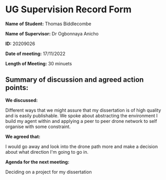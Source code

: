# UG Supervision Record Form

**Name of Student:** Thomas Biddlecombe

**Name of Supervisor:** Dr Ogbonnaya Anicho

**ID:** 20209026

**Date of meeting:** 17/11/2022

**Length of Meeting:** 30 minuets

## Summary of discussion and agreed action points:
**We discussed:**

Different ways that we might assure that my dissertation is of high quality and is easily publishable. We spoke about abstracting the environment I build my agent within and applying a peer to peer drone network to self organise with some constraint.

**We agreed that:**

I would go away and look into the drone path more and make a decision about what direction I'm going to go in.

**Agenda for the next meeting:**

Deciding on a project for my dissertation